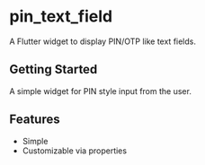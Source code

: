 # pin_text_field

A Flutter widget to display PIN/OTP like text fields.

## Getting Started

A simple widget for PIN style input from the user. 

## Features
* Simple
* Customizable via properties
